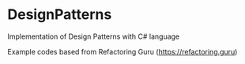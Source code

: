 # DesignPatterns
Implementation of Design Patterns with C# language

Example codes based from Refactoring Guru (https://refactoring.guru)

